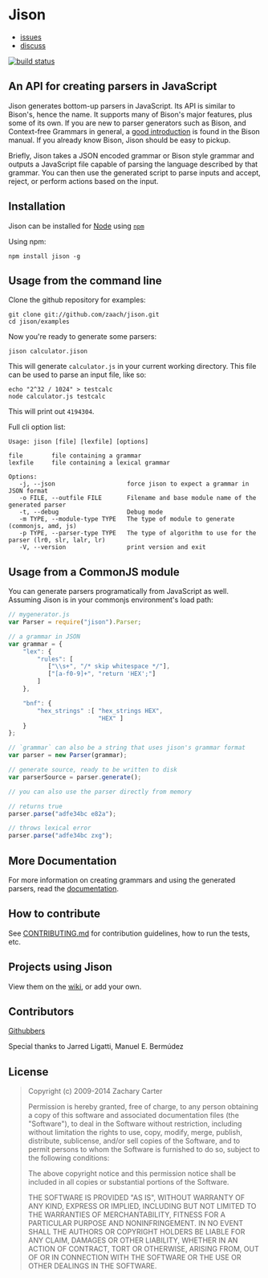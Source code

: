 Jison
=====
* [issues](http://github.com/zaach/jison/issues)
* [discuss](mailto:jison@librelist.com)

[![build status](https://travis-ci.org/zaach/jison.svg)](http://travis-ci.org/zaach/jison)

An API for creating parsers in JavaScript
-----------------------------------------

Jison generates bottom-up parsers in JavaScript. Its API is similar to Bison's, hence the name. It supports many of Bison's major features, plus some of its own. If you are new to parser generators such as Bison, and Context-free Grammars in general, a [good introduction][1] is found in the Bison manual. If you already know Bison, Jison should be easy to pickup.

Briefly, Jison takes a JSON encoded grammar or Bison style grammar and outputs a JavaScript file capable of parsing the language described by that grammar. You can then use the generated script to parse inputs and accept, reject, or perform actions based on the input.

Installation
------------
Jison can be installed for [Node](http://nodejs.org) using [`npm`](http://github.com/isaacs/npm/)

Using npm:

    npm install jison -g

Usage from the command line
-----------------------

Clone the github repository for examples:

    git clone git://github.com/zaach/jison.git
    cd jison/examples

Now you're ready to generate some parsers:

    jison calculator.jison

This will generate `calculator.js` in your current working directory. This file can be used to parse an input file, like so:

    echo "2^32 / 1024" > testcalc
    node calculator.js testcalc

This will print out `4194304`.

Full cli option list:

    Usage: jison [file] [lexfile] [options]

    file        file containing a grammar
    lexfile     file containing a lexical grammar

    Options:
       -j, --json                    force jison to expect a grammar in JSON format
       -o FILE, --outfile FILE       Filename and base module name of the generated parser
       -t, --debug                   Debug mode
       -m TYPE, --module-type TYPE   The type of module to generate (commonjs, amd, js)
       -p TYPE, --parser-type TYPE   The type of algorithm to use for the parser (lr0, slr, lalr, lr)
       -V, --version                 print version and exit


Usage from a CommonJS module
--------------------------

You can generate parsers programatically from JavaScript as well. Assuming Jison is in your commonjs environment's load path:

```javascript
// mygenerator.js
var Parser = require("jison").Parser;

// a grammar in JSON
var grammar = {
    "lex": {
        "rules": [
           ["\\s+", "/* skip whitespace */"],
           ["[a-f0-9]+", "return 'HEX';"]
        ]
    },

    "bnf": {
        "hex_strings" :[ "hex_strings HEX",
                         "HEX" ]
    }
};

// `grammar` can also be a string that uses jison's grammar format
var parser = new Parser(grammar);

// generate source, ready to be written to disk
var parserSource = parser.generate();

// you can also use the parser directly from memory

// returns true
parser.parse("adfe34bc e82a");

// throws lexical error
parser.parse("adfe34bc zxg");
```

More Documentation
------------------
For more information on creating grammars and using the generated parsers, read the [documentation](https://gerhobbelt.github.io/jison/docs/).

How to contribute
-----------------

See [CONTRIBUTING.md](https://github.com/zaach/jison/blob/master/CONTRIBUTING.md) for contribution guidelines, how to run the tests, etc.

Projects using Jison
------------------

View them on the [wiki](https://github.com/zaach/jison/wiki/ProjectsUsingJison), or add your own.


Contributors
------------
[Githubbers](http://github.com/zaach/jison/contributors)

Special thanks to Jarred Ligatti, Manuel E. Bermúdez 

License
-------

> Copyright (c) 2009-2014 Zachary Carter
> 
>  Permission is hereby granted, free of
> charge, to any person  obtaining a
> copy of this software and associated
> documentation  files (the "Software"),
> to deal in the Software without 
> restriction, including without
> limitation the rights to use,  copy,
> modify, merge, publish, distribute,
> sublicense, and/or sell  copies of the
> Software, and to permit persons to
> whom the  Software is furnished to do
> so, subject to the following 
> conditions:
> 
>  The above copyright notice and this
> permission notice shall be  included
> in all copies or substantial portions
> of the Software.
> 
>  THE SOFTWARE IS PROVIDED "AS IS",
> WITHOUT WARRANTY OF ANY KIND,  EXPRESS
> OR IMPLIED, INCLUDING BUT NOT LIMITED
> TO THE WARRANTIES  OF MERCHANTABILITY,
> FITNESS FOR A PARTICULAR PURPOSE AND 
> NONINFRINGEMENT. IN NO EVENT SHALL THE
> AUTHORS OR COPYRIGHT  HOLDERS BE
> LIABLE FOR ANY CLAIM, DAMAGES OR OTHER
> LIABILITY,  WHETHER IN AN ACTION OF
> CONTRACT, TORT OR OTHERWISE, ARISING 
> FROM, OUT OF OR IN CONNECTION WITH THE
> SOFTWARE OR THE USE OR  OTHER DEALINGS
> IN THE SOFTWARE.


  [1]: http://dinosaur.compilertools.net/bison/bison_4.html

